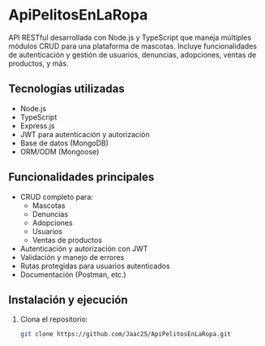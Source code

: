 # ApiPelitosEnLaRopa

API RESTful desarrollada con Node.js y TypeScript que maneja múltiples módulos CRUD para una plataforma de mascotas. Incluye funcionalidades de autenticación y gestión de usuarios, denuncias, adopciones, ventas de productos, y más.

## Tecnologías utilizadas

- Node.js
- TypeScript
- Express.js
- JWT para autenticación y autorización
- Base de datos (MongoDB)
- ORM/ODM (Mongoose)

## Funcionalidades principales

- CRUD completo para:
  - Mascotas
  - Denuncias
  - Adopciones
  - Usuarios
  - Ventas de productos
- Autenticación y autorización con JWT
- Validación y manejo de errores
- Rutas protegidas para usuarios autenticados
- Documentación (Postman, etc.)

## Instalación y ejecución

1. Clona el repositorio:
   ```bash
   git clone https://github.com/Jaac25/ApiPelitosEnLaRopa.git
